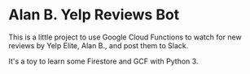# Alan B. Yelp Reviews Bot

This is a little project to use Google Cloud Functions to watch for new reviews by Yelp Elite, Alan B., and post them to Slack.

It's a toy to learn some Firestore and GCF with Python 3.
